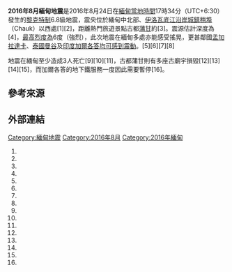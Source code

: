 **2016年8月緬甸地震**是2016年8月24日在[緬甸當地時間](https://zh.wikipedia.org/wiki/緬甸 "wikilink")17時34分（UTC+6:30）發生的[黎克特制](https://zh.wikipedia.org/wiki/黎克特制 "wikilink")6.8級地震，震央位於緬甸中北部、[伊洛瓦底江沿岸城鎮](https://zh.wikipedia.org/wiki/伊洛瓦底江 "wikilink")[稍埠](../Page/稍埠鎮.md "wikilink")（Chauk）以西處\[1\]\[2\]，距離熱門旅遊景點古都[蒲甘](../Page/蒲甘.md "wikilink")約\[3\]。震源估計深度為\[4\]，[最高烈度為](https://zh.wikipedia.org/wiki/麥加利地震烈度 "wikilink")6度（強烈），此次地震在緬甸多處亦能感受搖晃，更甚鄰國[孟加拉](https://zh.wikipedia.org/wiki/孟加拉 "wikilink")[達卡](https://zh.wikipedia.org/wiki/達卡 "wikilink")、[泰國](https://zh.wikipedia.org/wiki/泰國 "wikilink")[曼谷](../Page/曼谷.md "wikilink")及[印度](../Page/印度.md "wikilink")[加爾各答均可感到震動](https://zh.wikipedia.org/wiki/加爾各答 "wikilink")。\[5\]\[6\]\[7\]\[8\]

地震在緬甸至少造成3人死亡\[9\]\[10\]\[11\]，古都蒲甘則有多座古廟宇損毀\[12\]\[13\]\[14\]\[15\]，而加爾各答的地下鐵服務一度因此需要暫停\[16\]。

## 參考來源

## 外部連結

[Category:緬甸地震](https://zh.wikipedia.org/wiki/Category:緬甸地震 "wikilink") [Category:2016年8月](https://zh.wikipedia.org/wiki/Category:2016年8月 "wikilink") [Category:2016年緬甸](https://zh.wikipedia.org/wiki/Category:2016年緬甸 "wikilink")

1.
2.

3.

4.
5.

6.

7.

8.
9.
10.
11.

12.
13.
14.

15.

16.